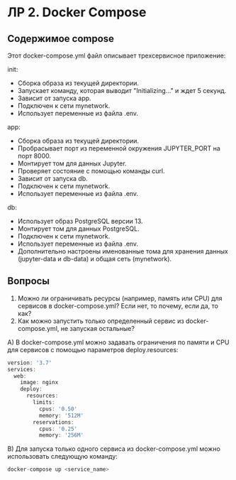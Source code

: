 # ЛР 2. Docker Compose
## Содержимое compose
Этот docker-compose.yml файл описывает трехсервисное приложение:

init:
* Сборка образа из текущей директории.
* Запускает команду, которая выводит "Initializing..." и ждет 5 секунд.
* Зависит от запуска app.
* Подключен к сети mynetwork.
* Использует переменные из файла .env.
   
app:

* Сборка образа из текущей директории.
* Пробрасывает порт из переменной окружения JUPYTER_PORT на порт 8000.
* Монтирует том для данных Jupyter.
* Проверяет состояние с помощью команды curl.
* Зависит от запуска db.
* Подключен к сети mynetwork.
* Использует переменные из файла .env.
   
db:

* Использует образ PostgreSQL версии 13.
* Монтирует том для данных PostgreSQL.
* Подключен к сети mynetwork.
* Использует переменные из файла .env.
* Дополнительно настроены именованные тома для хранения данных (jupyter-data и db-data) и общая сеть (mynetwork).

## Вопросы
1) Можно ли ограничивать ресурсы (например, память или CPU) для сервисов в docker-compose.yml? Если нет, то почему, если да, то как?
2) Как можно запустить только определенный сервис из docker-compose.yml, не запуская остальные?

A) В docker-compose.yml можно задавать ограничения по памяти и CPU для сервисов с помощью параметров deploy.resources:
```go
version: '3.7'
services:
  web:
    image: nginx
    deploy:
      resources:
        limits:
          cpus: '0.50'
          memory: '512M'
        reservations:
          cpus: '0.25'
          memory: '256M'
```

B) Для запуска только одного сервиса из docker-compose.yml можно использовать следующую команду:
```go
docker-compose up <service_name>
```
